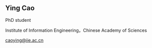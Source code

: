 ## Ying Cao
  PhD student
  
  Institute of Information Engineering，Chinese Academy of Sciences
  
  caoying@iie.ac.cn
